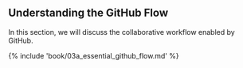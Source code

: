 ## Understanding the GitHub Flow

In this section, we will discuss the collaborative workflow enabled by GitHub.

{% include 'book/03a_essential_github_flow.md' %}
